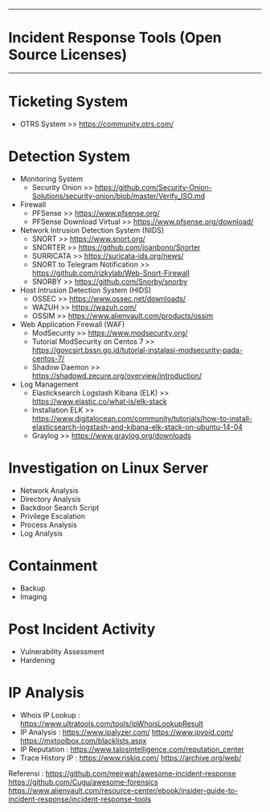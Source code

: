 -------------------------------------------------------
# Incident Response Tools (Open Source Licenses)
-------------------------------------------------------

# Ticketing System
 - OTRS System >> https://community.otrs.com/
 
# Detection System
 - Monitoring System 
   * Security Onion >> https://github.com/Security-Onion-Solutions/security-onion/blob/master/Verify_ISO.md
 - Firewall 
   * PFSense >> https://www.pfsense.org/
   * PFSense Download Virtual >> https://www.pfsense.org/download/
 - Network Intrusion Detection System (NIDS)
   * SNORT >> https://www.snort.org/
   * SNORTER >> https://github.com/joanbono/Snorter
   * SURRICATA >> https://suricata-ids.org/news/
   * SNORT to Telegram Notification >> https://github.com/rizkylab/Web-Snort-Firewall
   * SNORBY >> https://github.com/Snorby/snorby
 - Host Intrusion Detection System (HIDS)
   * OSSEC >> https://www.ossec.net/downloads/
   * WAZUH >> https://wazuh.com/
   * OSSIM >> https://www.alienvault.com/products/ossim
 - Web Application Firewall (WAF)
   * ModSecurity >> https://www.modsecurity.org/
   * Tutorial ModSecurity on Centos 7 >> https://govcsirt.bssn.go.id/tutorial-instalasi-modsecurity-pada-centos-7/
   * Shadow Daemon >> https://shadowd.zecure.org/overview/introduction/
 - Log Management
   * Elasticksearch Logstash Kibana (ELK) >> https://www.elastic.co/what-is/elk-stack
   * Installation ELK >> https://www.digitalocean.com/community/tutorials/how-to-install-elasticsearch-logstash-and-kibana-elk-stack-on-ubuntu-14-04
   * Graylog >> https://www.graylog.org/downloads
   
# Investigation on Linux Server
 - Network Analysis
 - Directory Analysis
 - Backdoor Search Script
 - Privilege Escalation
 - Process Analysis
 - Log Analysis
 
# Containment
 - Backup
 - Imaging
 
# Post Incident Activity
 - Vulnerability Assessment
 - Hardening
 
# IP Analysis
 - Whois IP Lookup : https://www.ultratools.com/tools/ipWhoisLookupResult
 - IP Analysis :
    https://www.ipalyzer.com/
    https://www.ipvoid.com/
    https://mxtoolbox.com/blacklists.aspx
 - IP Reputation : https://www.talosintelligence.com/reputation_center
 - Trace History IP :
    https://www.riskiq.com/
    https://archive.org/web/

Referensi : 
https://github.com/meirwah/awesome-incident-response
https://github.com/Cugu/awesome-forensics
https://www.alienvault.com/resource-center/ebook/insider-guide-to-incident-response/incident-response-tools

